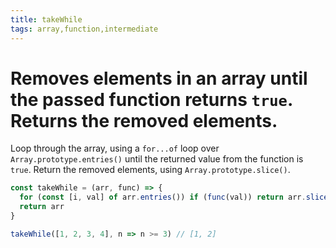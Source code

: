 ```yaml
---
title: takeWhile
tags: array,function,intermediate
---
```


# Removes elements in an array until the passed function returns `true`. Returns the removed elements.

Loop through the array, using a `for...of` loop over `Array.prototype.entries()` until the returned value from the function is `true`.
Return the removed elements, using `Array.prototype.slice()`.

```js
const takeWhile = (arr, func) => {
  for (const [i, val] of arr.entries()) if (func(val)) return arr.slice(0, i)
  return arr
}
```

```js
takeWhile([1, 2, 3, 4], n => n >= 3) // [1, 2]
```
